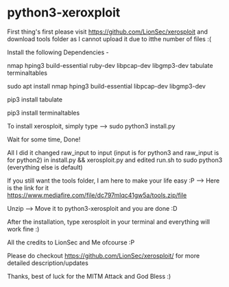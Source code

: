 # python3-xeroxploit

First thing's first please visit https://github.com/LionSec/xerosploit and download tools folder as I cannot upload it due to itthe number of files :(

Install the following Dependencies -

nmap
hping3
build-essential
ruby-dev
libpcap-dev
libgmp3-dev
tabulate
terminaltables

sudo apt install nmap hping3 build-essential libpcap-dev libgmp3-dev

pip3 install tabulate

pip3 install terminaltables


To install xerosploit, simply type --> sudo python3 install.py

Wait for some time, Done!

All I did it changed raw_input to input (input is for python3 and raw_input is for python2) in install.py && xerosploit.py and edited run.sh to sudo python3 (everything else is default)

If you still want the tools folder, I am here to make your life easy :P --> Here is the link for it https://www.mediafire.com/file/dc797mlqc41gw5a/tools.zip/file

Unzip --> Move it to python3-xerosploit and you are done :D

After the installation, type xerosploit in your terminal and everything will work fine :)

All the credits to LionSec and Me ofcourse :P

Please do checkout https://github.com/LionSec/xerosploit/ for more detailed description/updates

Thanks, best of luck for the MITM Attack and God Bless :)

